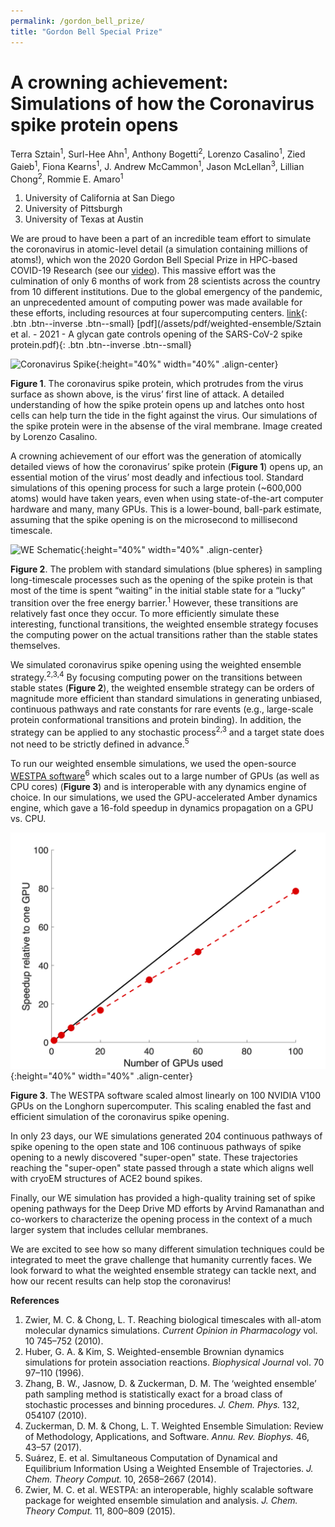 ```yaml
---
permalink: /gordon_bell_prize/
title: "Gordon Bell Special Prize"
---
```


# A crowning achievement: Simulations of how the Coronavirus spike protein opens

Terra Sztain<sup>1</sup>, Surl-Hee Ahn<sup>1</sup>, Anthony Bogetti<sup>2</sup>, Lorenzo Casalino<sup>1</sup>, Zied Gaieb<sup>1</sup>, Fiona Kearns<sup>1</sup>, J. Andrew McCammon<sup>1</sup>, Jason McLellan<sup>3</sup>, Lillian Chong<sup>2</sup>, Rommie E. Amaro<sup>1</sup>  

1. University of California at San Diego
2. University of Pittsburgh
3. University of Texas at Austin

We are proud to have been a part of an incredible team effort to simulate the coronavirus in atomic-level detail (a simulation containing millions of atoms!), which won the 2020 Gordon Bell Special Prize in HPC-based COVID-19 Research (see our [video](https://www.youtube.com/watch?v=EIReA3s1Nwk&feature=youtu.be)). This massive effort was the culmination of only 6 months of work from 28 scientists across the country from 10 different institutions. Due to the global emergency of the pandemic, an unprecedented amount of computing power was made available for these efforts, including resources at four supercomputing centers. [link](https://www.biorxiv.org/content/10.1101/2021.02.15.431212v1){: .btn .btn--inverse .btn--small} [pdf](/assets/pdf/weighted-ensemble/Sztain et al. - 2021 - A glycan gate controls opening of the SARS-CoV-2 spike protein.pdf){: .btn .btn--inverse .btn--small}

![Coronavirus Spike](/assets/images/covid_spike.png){:height="40%" width="40%" .align-center}

**Figure 1**. The coronavirus spike protein, which protrudes from the virus surface as shown above, is the virus’ first line of attack. A detailed understanding of how the spike protein opens up and latches onto host cells can help turn the tide in the fight against the virus. Our simulations of the spike protein were in the absense of the viral membrane. Image created by Lorenzo Casalino.

A crowning achievement of our effort was the generation of atomically detailed views of how the coronavirus’ spike protein (**Figure 1**) opens up, an essential motion of the virus’ most deadly and infectious tool. Standard simulations of this opening process for such a large protein (~600,000 atoms) would have taken years, even when using state-of-the-art computer hardware and many, many GPUs. This is a lower-bound, ball-park estimate, assuming that the spike opening is on the microsecond to millisecond timescale. 

![WE Schematic](/assets/images/we_gif.gif){:height="40%" width="40%" .align-center}

**Figure 2**. The problem with standard simulations (blue spheres) in sampling long-timescale processes such as the opening of the spike protein is that most of the time is spent “waiting” in the initial stable state for a “lucky” transition over the free energy barrier.<sup>1</sup> However, these transitions are relatively fast once they occur. To more efficiently simulate these interesting, functional transitions, the weighted ensemble strategy focuses the computing power on the actual transitions rather than the stable states themselves. 

We simulated coronavirus spike opening using the weighted ensemble strategy.<sup>2,3,4</sup> By focusing computing power on the transitions between stable states (**Figure 2**), the weighted ensemble strategy can be orders of magnitude more efficient than standard simulations in generating unbiased, continuous pathways and rate constants for rare events (e.g., large-scale protein conformational transitions and protein binding). In addition, the strategy can be applied to any stochastic process<sup>2,3</sup> and a target state does not need to be strictly defined in advance.<sup>5</sup> 

To run our weighted ensemble simulations, we used the open-source [WESTPA software](https://github.com/westpa/westpa)<sup>6</sup> which scales out to a large number of GPUs (as well as CPU cores) (**Figure 3**) and is interoperable with any dynamics engine of choice. In our simulations, we used the GPU-accelerated Amber dynamics engine, which gave a 16-fold speedup in dynamics propagation on a GPU vs. CPU.

![WESTPA Scaling Longhorn](/assets/images/westpa_scaling_longhorn.png){:height="40%" width="40%" .align-center}

**Figure 3**. The WESTPA software scaled almost linearly on 100 NVIDIA V100 GPUs on the Longhorn supercomputer. This scaling enabled the fast and efficient simulation of the coronavirus spike opening.

In only 23 days, our WE simulations generated 204 continuous pathways of spike opening to the open state and 106 continuous pathways of spike opening to a newly discovered "super-open" state. These trajectories reaching the "super-open" state passed through a state which aligns well with cryoEM structures of ACE2 bound spikes.

Finally, our WE simulation has provided a high-quality training set of spike opening pathways for the Deep Drive MD efforts by Arvind Ramanathan and co-workers to characterize the opening process in the context of a much larger system that includes cellular membranes.

We are excited to see how so many different simulation techniques could be integrated to meet the grave challenge that humanity currently faces. We look forward to what the weighted ensemble strategy can tackle next, and how our recent results can help stop the coronavirus!

**References**
1.	Zwier, M. C. & Chong, L. T. Reaching biological timescales with all-atom molecular dynamics simulations. *Current Opinion in Pharmacology* vol. 10 745–752 (2010).
2.	Huber, G. A. & Kim, S. Weighted-ensemble Brownian dynamics simulations for protein association reactions. *Biophysical Journal* vol. 70 97–110 (1996).
3.	Zhang, B. W., Jasnow, D. & Zuckerman, D. M. The ‘weighted ensemble’ path sampling method is statistically exact for a broad class of stochastic processes and binning procedures. *J. Chem. Phys.* 132, 054107 (2010).
4.	Zuckerman, D. M. & Chong, L. T. Weighted Ensemble Simulation: Review of Methodology, Applications, and Software. *Annu. Rev. Biophys.* 46, 43–57 (2017).
5.	Suárez, E. et al. Simultaneous Computation of Dynamical and Equilibrium Information Using a Weighted Ensemble of Trajectories. *J. Chem. Theory Comput.* 10, 2658–2667 (2014).
6.	Zwier, M. C. et al. WESTPA: an interoperable, highly scalable software package for weighted ensemble simulation and analysis. *J. Chem. Theory Comput.* 11, 800–809 (2015).
